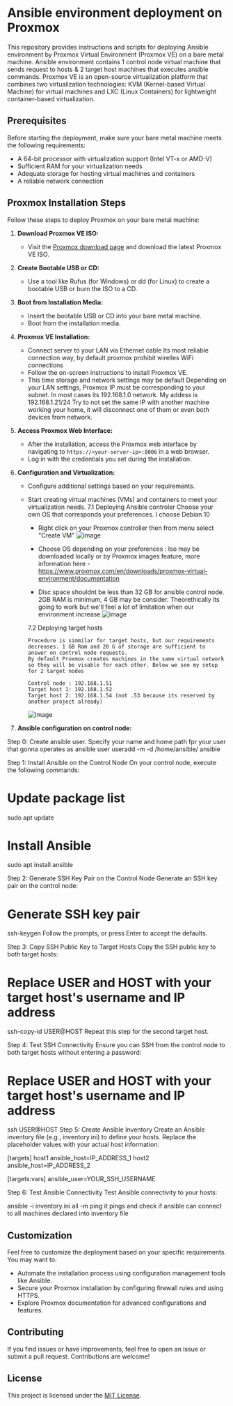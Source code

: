 # Ansible environment deployment on Proxmox

This repository provides instructions and scripts for deploying Ansible environment by Proxmox Virtual Environment (Proxmox VE) on a bare metal machine. Ansible environment contains 1 control node virtual machine that sends request to hosts & 2 target host machines that executes ansible commands. Proxmox VE is an open-source virtualization platform that combines two virtualization technologies: KVM (Kernel-based Virtual Machine) for virtual machines and LXC (Linux Containers) for lightweight container-based virtualization.

## Prerequisites

Before starting the deployment, make sure your bare metal machine meets the following requirements:

- A 64-bit processor with virtualization support (Intel VT-x or AMD-V)
- Sufficient RAM for your virtualization needs
- Adequate storage for hosting virtual machines and containers
- A reliable network connection

## Proxmox Installation Steps

Follow these steps to deploy Proxmox on your bare metal machine:

1. **Download Proxmox VE ISO:**
   - Visit the [Proxmox download page](https://www.proxmox.com/proxmox-ve) and download the latest Proxmox VE ISO.

2. **Create Bootable USB or CD:**
   - Use a tool like Rufus (for Windows) or dd (for Linux) to create a bootable USB or burn the ISO to a CD.

3. **Boot from Installation Media:**
   - Insert the bootable USB or CD into your bare metal machine.
   - Boot from the installation media.

4. **Proxmox VE Installation:**
   - Connect server to your LAN via Ethernet cable
     Its most reliable connection way, by default proxmox prohibit wirelles WiFi connections
   - Follow the on-screen instructions to install Proxmox VE.
   - This time storage and network settings may be default
     Depending on your LAN settings, Proxmox IP must be corresponding to your subnet. In most cases its 192.168.1.0 network.
     My addess is 192.168.1.21/24
     Try to not set the same IP with another machine working your home, it will disconnect one of them or even both devices from network.

6. **Access Proxmox Web Interface:**
   - After the installation, access the Proxmox web interface by navigating to `https://<your-server-ip>:8006` in a web browser.
   - Log in with the credentials you set during the installation.

7. **Configuration and Virtualization:**
   - Configure additional settings based on your requirements.
   - Start creating virtual machines (VMs) and containers to meet your virtualization needs.
     7.1 Deploying Ansible controler
       Choose your own OS that corresponds your preferences. I choose Debian 10
       - Right click on your Proxmox controller then from menu select "Create VM"
     ![image](https://github.com/damian-andrzej/ansible_env_by_proxmox/assets/102800704/c3ebb767-bb6a-4a9d-9cbe-d5412e7cf5c6)
      - Choose OS depending on your preferences : Iso may be downloaded locally or by Proxmox images feature,
        more information here - https://www.proxmox.com/en/downloads/proxmox-virtual-environment/documentation

     - Disc space shouldnt be less than 32 GB for ansible control node. 2GB RAM is minimum, 4 GB may be consider. Theorethically its going to work but we'll feel a lot of limitation when our environment increase
       ![image](https://github.com/damian-andrzej/ansible_env_by_proxmox/assets/102800704/9fc05821-88ab-4751-8d2f-d298fb88e978)

     7.2 Deploying target hosts

         Procedure is simmilar for target hosts, but our requirements decreases. 1 GB Ram and 20 G of storage are sufficient to answer on control node requests.
         By default Proxmox creates machines in the same virtual network so they will be visable for each other. Below we see my setup for 2 target nodes
  
         Control node : 192.168.1.51
         Target host 1: 192.168.1.52
         Target host 2: 192.168.1.54 (not .53 because its reserved by another project already)
     ![image](https://github.com/damian-andrzej/ansible_env_by_proxmox/assets/102800704/da4574c0-16fe-4f2b-9007-87e60fbe6416)


8. **Ansible configuration on control node:**

Step 0: Create ansible user. Specify your name and home path fpr your user that gonna operates  as ansible user 
useradd -m -d /home/ansible/ ansible

Step 1: Install Ansible on the Control Node
On your control node, execute the following commands:

# Update package list
sudo apt update

# Install Ansible
sudo apt install ansible

Step 2: Generate SSH Key Pair on the Control Node
Generate an SSH key pair on the control node:

# Generate SSH key pair
ssh-keygen
Follow the prompts, or press Enter to accept the defaults.

Step 3: Copy SSH Public Key to Target Hosts
Copy the SSH public key to both target hosts:

# Replace USER and HOST with your target host's username and IP address
ssh-copy-id USER@HOST
Repeat this step for the second target host.

Step 4: Test SSH Connectivity
Ensure you can SSH from the control node to both target hosts without entering a password:

# Replace USER and HOST with your target host's username and IP address
ssh USER@HOST
Step 5: Create Ansible Inventory
Create an Ansible inventory file (e.g., inventory.ini) to define your hosts. Replace the placeholder values with your actual host information:

[targets]
host1 ansible_host=IP_ADDRESS_1
host2 ansible_host=IP_ADDRESS_2

[targets:vars]
ansible_user=YOUR_SSH_USERNAME

Step 6: Test Ansible Connectivity
Test Ansible connectivity to your hosts:

ansible -i inventory.ini all -m ping
it pings and check if ansible can connect to all machines declared into inventory file
 

    

## Customization

Feel free to customize the deployment based on your specific requirements. You may want to:

- Automate the installation process using configuration management tools like Ansible.
- Secure your Proxmox installation by configuring firewall rules and using HTTPS.
- Explore Proxmox documentation for advanced configurations and features.

## Contributing

If you find issues or have improvements, feel free to open an issue or submit a pull request. Contributions are welcome!

## License

This project is licensed under the [MIT License](LICENSE).
